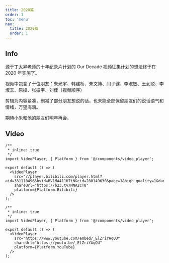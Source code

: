 ```yaml
---
title: 2020篇
order: 1
toc: 'menu'
nav:
  title: 2020篇
  order: 1
---
```


## Info

源于丁太昇老师的十年纪录片计划的 Our Decade 视频征集计划的想法终于在 2020 年实施了。

视频中包含了十位朋友：朱光宇、韩建桥、朱文博、闫子健、李淑敏、王润聪、李淑玉、原操、张振宇、刘佳（视频顺序）

剪辑为内容紧凑，删减了部分朋友想说的话，也未能全部保留朋友们的说话语气和情绪，万望海涵。

期待小朱和他的朋友们明年再会。

## Video

```tsx
/**
 * inline: true
 */
import VideoPlayer, { Platform } from '@/components/video_player';

export default () => (
  <VideoPlayer
    src="//player.bilibili.com/player.html?aid=331110496&bvid=BV1MA411H7tN&cid=280149630&page=1&high_quality=1&danmaku=1"
    shareUrl="https://b23.tv/MNA2cT8"
    platform={Platform.Bilibili}
  />
);
```

```tsx
/**
 * inline: true
 */
import VideoPlayer, { Platform } from '@/components/video_player';

export default () => (
  <VideoPlayer
    src="https://www.youtube.com/embed/_ElZriYAqQU"
    shareUrl="https://youtu.be/_ElZriYAqQU"
    platform={Platform.YouTube}
  />
);
```
